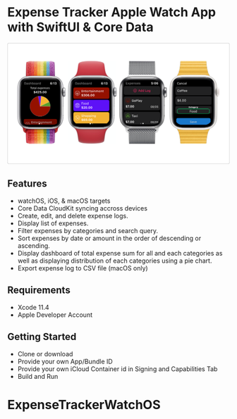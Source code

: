 # Expense Tracker Apple Watch App with SwiftUI & Core Data

![Alt text](./promo.png?raw=true "Building Expense Tracker Apple Watch App with SwiftUI & Core Data")

## Features
* watchOS, iOS, & macOS targets
* Core Data CloudKit syncing accross devices
* Create, edit, and delete expense logs.
* Display list of expenses.
* Filter expenses by categories and search query.
* Sort expenses by date or amount in the order of descending or ascending.
* Display dashboard of total expense sum for all and each categories as well as displaying distribution of each categories using a pie chart.
* Export expense log to CSV file (macOS only)

## Requirements
- Xcode 11.4
- Apple Developer Account

## Getting Started
- Clone or download
- Provide your own App/Bundle ID
- Provide your own iCloud Container id in Signing and Capabilities Tab
- Build and Run
# ExpenseTrackerWatchOS
